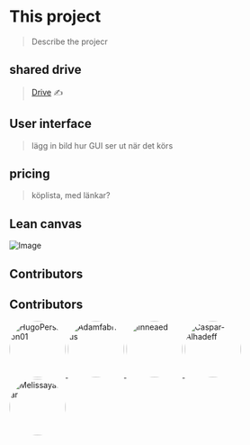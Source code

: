 # This project  
> Describe the projecr


## shared drive
> [Drive](https://drive.google.com/drive/folders/1GKdPG60LBvru-e2fMha9NIqRZFCKdvjO) ✍️


## User interface
> lägg in bild hur GUI ser ut när det körs

## pricing
> köplista, med länkar?


## Lean canvas
![Image](https://github.com/user-attachments/assets/80127c9e-17d7-412f-a379-abc8f2e61ad0)




## Contributors

## Contributors

<a href="https://github.com/HugoPersson01">
  <img src="https://avatars.githubusercontent.com/HugoPersson01" width="100" height="100" style="border-radius:50%" alt="HugoPersson01"/>
</a>

<a href="https://github.com/AdamFabricius">
  <img src="https://avatars.githubusercontent.com/Adamfabricius" width="100" height="100" style="border-radius:50%" alt="Adamfabricius"/>
</a>

<a href="https://github.com/linneaed">
  <img src="https://avatars.githubusercontent.com/linneaed" width="100" height="100" style="border-radius:50%" alt="linneaed"/>
</a>

<a href="https://github.com/Caspar-Alhadeff">
  <img src="https://avatars.githubusercontent.com/Caspar-Alhadeff" width="100" height="100" style="border-radius:50%" alt="Caspar-Alhadeff"/>
</a>

<a href="https://github.com/Melissayasar">
  <img src="https://avatars.githubusercontent.com/Melissayasar" width="100" height="100" style="border-radius:50%" alt="Melissayasar"/>
</a>




